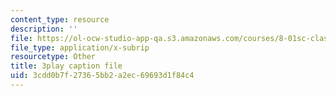 ```yaml
---
content_type: resource
description: ''
file: https://ol-ocw-studio-app-qa.s3.amazonaws.com/courses/8-01sc-classical-mechanics-fall-2016/3cdd0b7f27365bb2a2ec69693d1f84c4_esHLwySu4XU.vtt
file_type: application/x-subrip
resourcetype: Other
title: 3play caption file
uid: 3cdd0b7f-2736-5bb2-a2ec-69693d1f84c4
---
```

